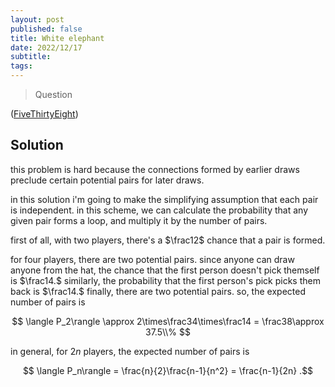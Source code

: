 ```yaml
---
layout: post
published: false
title: White elephant
date: 2022/12/17
subtitle:
tags:
---
```


>Question

<!--more-->

([FiveThirtyEight](URL))

## Solution

this problem is hard because the connections formed by earlier draws preclude certain potential pairs for later draws. 

in this solution i'm going to make the simplifying assumption that each pair is independent. in this scheme, we can calculate the probability that any given pair forms a loop, and multiply it by the number of pairs.

first of all, with two players, there's a $\frac12$ chance that a pair is formed.

for four players, there are two potential pairs. since anyone can draw anyone from the hat, the chance that the first person doesn't pick themself is $\frac14.$ similarly, the probability that the first person's pick picks them back is $\frac14.$ finally, there are two potential pairs. so, the expected number of pairs is 

$$ \langle P_2\rangle \approx 2\times\frac34\times\frac14 = \frac38\approx 37.5\\% $$

in general, for $2n$ players, the expected number of pairs is

$$ \langle P_n\rangle = \frac{n}{2}\frac{n-1}{n^2} = \frac{n-1}{2n} .$$

<br>
